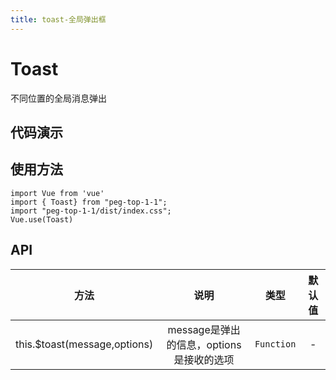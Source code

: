 ```yaml
---
title: toast-全局弹出框
---
```

# Toast
不同位置的全局消息弹出
## 代码演示
<ClientOnly>
  <ToastDemo/>
</ClientOnly>

## 使用方法
~~~
import Vue from 'vue'
import { Toast} from "peg-top-1-1";
import "peg-top-1-1/dist/index.css";
Vue.use(Toast)
~~~

## API

|             方法             |                   说明                   |    类型    | 默认值 |
| :--------------------------: | :--------------------------------------: | :--------: | :----: |
| this.$toast(message,options) | message是弹出的信息，options是接收的选项 | `Function` |   -    |